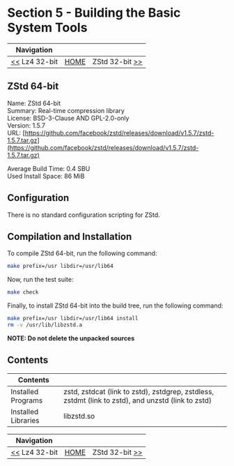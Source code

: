 # Section 5 - Building the Basic System Tools

| Navigation |||
| --- | --- | ---: |
| [<<](./Lz432bit.md) Lz4 32-bit | [HOME](../README.md) | ZStd 32-bit [>>](./ZStd32bit.md) |

## ZStd 64-bit

Name: ZStd 64-bit<br />
Summary: Real-time compression library<br />
License: BSD-3-Clause AND GPL-2.0-only<br />
Version: 1.5.7<br />
URL: [https://github.com/facebook/zstd/releases/download/v1.5.7/zstd-1.5.7.tar.gz](https://github.com/facebook/zstd/releases/download/v1.5.7/zstd-1.5.7.tar.gz)<br />

Average Build Time: 0.4 SBU<br />
Used Install Space: 86 MiB<br />

## Configuration

There is no standard configuration scripting for ZStd.

## Compilation and Installation

To compile ZStd 64-bit, run the following command:

```bash
make prefix=/usr libdir=/usr/lib64
```

Now, run the test suite:

```bash
make check
```

Finally, to install ZStd 64-bit into the build tree, run the following command:

```bash
make prefix=/usr libdir=/usr/lib64 install
rm -v /usr/lib/libzstd.a
```

**NOTE: Do not delete the unpacked sources**

## Contents

| Contents ||
| --- | --- |
| Installed Programs | zstd, zstdcat (link to zstd), zstdgrep, zstdless, zstdmt (link to zstd), and unzstd (link to zstd) |
| Installed Libraries | libzstd.so |

| Navigation |||
| --- | --- | ---: |
| [<<](./Lz432bit.md) Lz4 32-bit | [HOME](../README.md) | ZStd 32-bit [>>](./ZStd32bit.md) |
